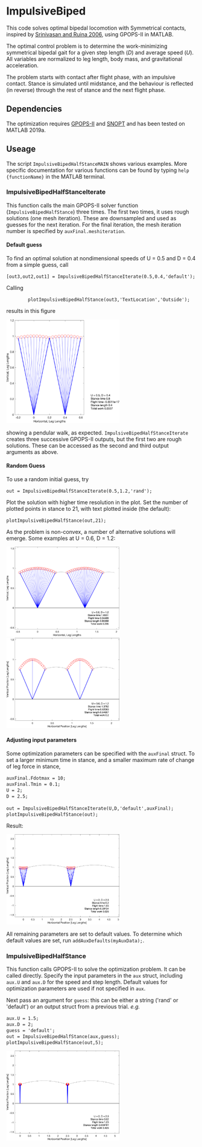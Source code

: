# ImpulsiveBiped

This code solves optimal bipedal locomotion with Symmetrical contacts, inspired by [Srinivasan
and Ruina 2006](https://www.nature.com/articles/nature04113), using GPOPS-II in MATLAB.

The optimal control problem is to determine the work-minimizing
symmetrical bipedal gait for a given step length ($D$) and average speed
($U$). All variables are normalized to leg length, body mass, and
gravitational acceleration.

The problem starts with contact after flight phase, with an impulsive
contact. Stance is simulated until midstance, and the behaviour is
reflected (in reverse) through the rest of stance and the next flight
phase.


## Dependencies

The optimization requires [GPOPS-II](https://www.gpops2.com/) and [SNOPT](https://ccom.ucsd.edu/~optimizers/solvers/snopt/) and has been tested on MATLAB 2019a.

## Useage

The script `ImpulsiveBipedHalfStanceMAIN` shows various examples. More specific documentation for various functions can be found by typing `help {functionName}` in the MATLAB terminal.

### ImpulsiveBipedHalfStanceIterate

This function calls the main GPOPS-II solver function (`ImpulsiveBipedHalfStance`) three times. The first two times, it uses rough solutions (one mesh iteration). These are downsampled and used as guesses for the next iteration. For the final iteration, the mesh iteration number is specified by `auxFinal.meshiteration`.

#### Default guess

To find an optimal solution at nondimensional speeds of U = 0.5 and D = 0.4 from a simple guess, call 

    [out3,out2,out1] = ImpulsiveBipedHalfStanceIterate(0.5,0.4,'default');

Calling 

            plotImpulsiveBipedHalfStance(out3,'TextLocation','Outside');
    
results in this figure 

<img src="Plots/D-0p4_U-0p5.png" alt="A pendular walk" width=300/>

showing a pendular walk, as expected. `ImpulsiveBipedHalfStanceIterate` creates three successive GPOPS-II outputs, but the first two are rough solutions. These can be accessed as the second and third output arguments as above.


#### Random Guess

To use a random initial guess, try

    out = ImpulsiveBipedHalfStanceIterate(0.5,1.2,'rand');

Plot the solution with higher time resolution in the plot. Set the number of plotted points in stance to 21, with text plotted inside (the default):

    plotImpulsiveBipedHalfStance(out,21);
    
As the problem is non-convex, a number of alternative solutions will emerge. Some examples at U = 0.6, D = 1.2:

<img src="Plots/D-1p2_U-0p6_sol1.png" alt="A pendular run" width=300/>
<img src="Plots/D-1p2_U-0p6_sol2.png" alt="A skip-like gait" width=300/>

#### Adjusting input parameters

Some optimization parameters can be specified with the `auxFinal` struct. To set a larger minimum time in stance, and a smaller maximum rate of change of leg force in stance,

    auxFinal.Fdotmax = 10;
    auxFinal.Tmin = 0.1;
    U = 2;
    D = 2.5;
    
    out = ImpulsiveBipedHalfStanceIterate(U,D,'default',auxFinal);
    plotImpulsiveBipedHalfStance(out);

Result:

<img src="Plots/D-2p5_U-2.png" alt="A compliant running gait" width=300/>

All remaining parameters are set to default values. To determine which default values are set, run `addAuxDefaults(myAuxData);`.

### ImpulsiveBipedHalfStance

This function calls GPOPS-II to solve the optimization problem. It can be called directly. Specify the input parameters in the `aux` struct, including `aux.U` and `aux.D` for the speed and step length. Default values for optimization parameters are used if not specified in `aux`.

Next pass an argument for `guess`: this can be either a string ('rand' or 'default') or an output struct from a previous trial. *e.g.*

    aux.U = 1.5;
    aux.D = 2;
    guess = 'default';
    out = ImpulsiveBipedHalfStance(aux,guess);
    plotImpulsiveBipedHalfStance(out,5);

<img src="Plots/D-2_U-1p5.png" alt="An impulsive running gait" width=300/>
